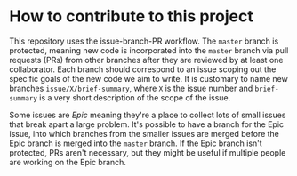 # How to contribute to this project

This repository uses the issue-branch-PR workflow.
The `master` branch is protected, meaning new code is incorporated into the `master` branch via pull requests (PRs) from other branches after they are reviewed by at least one collaborator.
Each branch should correspond to an issue scoping out the specific goals of the new code we aim to write.
It is customary to name new branches `issue/X/brief-summary`, where `X` is the issue number and `brief-summary` is a very short description of the scope of the issue.

Some issues are _Epic_ meaning they're a place to collect lots of small issues that break apart a large problem.
It's possible to have a branch for the Epic issue, into which branches from the smaller issues are merged before the Epic branch is merged into the `master` branch.
If the Epic branch isn't protected, PRs aren't necessary, but they might be useful if multiple people are working on the Epic branch.
